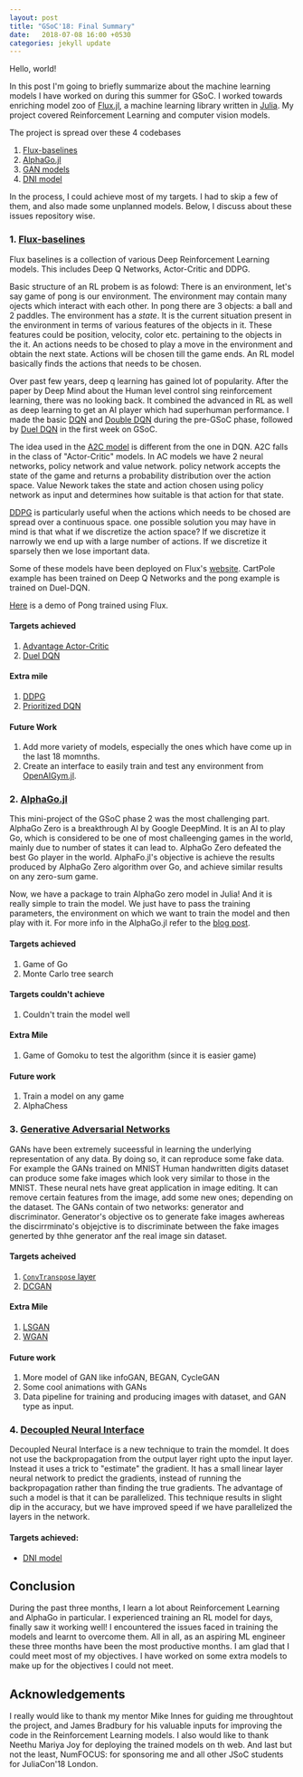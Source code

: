 ```yaml
---
layout: post
title: "GSoC'18: Final Summary"
date:   2018-07-08 16:00 +0530
categories: jekyll update
---
```


Hello, world!

In this post I'm going to briefly summarize about the machine learning models I have worked on during this summer for GSoC. I worked towards enriching model zoo of [Flux.jl](https://github.com/FluxML), a machine learning library written in [Julia](https://github.com/julia/julialang). My project covered Reinforcement Learning and computer vision models.

The project is spread over these 4 codebases
1. [Flux-baselines](https://github.com/tejank10/Flux-baselines)
2. [AlphaGo.jl](https://github.com/tejank10/AlphaGo.jl)
3. [GAN models](https://github.com/tejank10/model-zoo/tree/GAN)
4. [DNI model](https://github.com/tejank10/model-zoo/tree/DNI)

In the process, I could achieve most of my targets. I had to skip a few of them, and also made some unplanned models. Below, I discuss about these issues repository wise.

### 1. [Flux-baselines](https://github.com/tejank10/Flux-baselines)
Flux baselines is a collection of various Deep Reinforcement Learning models. This includes Deep Q Networks, Actor-Critic and DDPG.

Basic structure of an RL probem is as folowd: There is an environment, let's say game of pong is our environment. The environment may contain many ojects which interact with each other. In pong there are 3 objects: a ball and 2 paddles. The environment has a *state*. It is the current situation present in the environment in terms of various features of the objects in it. These features could be position, velocity, color etc. pertaining to the objects in the it. An actions needs to be chosed to play a move in the environment and obtain the next state. Actions will be chosen till the game ends. An RL model basically finds the actions that needs to be chosen.

Over past few years, deep q learning has gained  lot of popularity. After the paper by Deep Mind about the Human level control sing reinforcement learning, there was no looking back. It combined the advanced in RL as well as deep learning to get an AI player which had superhuman performance. I made the basic [DQN](https://github.com/tejank10/Flux-baselines/blob/master/dqn/dqn.jl) and [Double DQN](https://github.com/tejank10/Flux-baselines/blob/master/dqn/double-dqn.jl) during the pre-GSoC phase, followed by [Duel DQN](https://github.com/tejank10/Flux-baselines/blob/master/dqn/duel-dqn.jl) in the first week on GSoC.

The idea used in the [A2C model](https://github.com/tejank10/Flux-baselines/blob/master/actor-critic/a2c.jl) is different from the one in DQN. A2C falls in the class of "Actor-Critic" models. In AC models we have 2 neural networks, policy network and value network. policy network accepts the state of the game and returns a probability distribution over the action space. Value Nework takes the state and action chosen using policy network as input and determines how suitable is that action for that state.

[DDPG](https://github.com/tejank10/Flux-baselines/tree/master/ddpg) is particularly useful when the actions which needs to be chosed are spread over a continuous space. one possible solution you may have in mind is that what if we discretize the action space? If we discretize it narrowly we end up with a large number of actions. If we discretize it sparsely then we lose important data.

Some of these models have been deployed on Flux's [website](https://fluxml.ai). CartPole example has been trained on Deep Q Networks and the pong example is trained on Duel-DQN.

[Here](https://www.youtube.com/watch?v=L3pqMUDVrT0) is a demo of Pong trained using Flux.
#### Targets achieved
1. [Advantage Actor-Critic](https://github.com/tejank10/Flux-baselines/blob/master/actor-critic/a2c.jl)
2. [Duel DQN](https://github.com/tejank10/Flux-baselines/blob/master/dqn/duel-dqn.jl)

#### Extra mile
1. [DDPG](https://github.com/tejank10/Flux-baselines/tree/master/ddpg)
2. [Prioritized DQN](https://github.com/tejank10/Flux-baselines/blob/master/dqn/prioritized-replay-dqn.jl)

#### Future Work
1. Add more variety of models, especially the ones which have come up in the last 18 momnths.
2. Create an interface to easily train and test any environment from [OpenAIGym.jl](https://github.com.JuliaML/OpenAIGym.jl).

### 2. [AlphaGo.jl](https://github.com/tejank10/AlphaGo.jl)
This mini-project of the GSoC phase 2 was the most challenging part. AlphaGo Zero is a breakthrough AI by Google DeepMind. It is an AI to play Go, which is considered to be one of most challeenging games in the world, mainly  due to number of states it can lead to. AlphaGo Zero defeated the best Go player in the world. AlphaFo.jl's objective is achieve the results produced by AlphaGo Zero algorithm over Go, and achieve similar results on any zero-sum game.

Now, we have a package to train AlphaGo zero model in Julia! And it is really simple to train the model. We just have to pass the training parameters, the environment on which we want to train the model and then play with it.
For more info in the AlphaGo.jl refer to the [blog post](https://tejank10.github.io/jekyll/update/2018/07/08/GSoC-Phase-2.html).

#### Targets achieved
1. Game of Go
2. Monte Carlo tree search

#### Targets couldn't achieve
1. Couldn't train the model well

#### Extra Mile
1. Game of Gomoku to test the algorithm (since it is easier game)

#### Future work
1. Train a model on any game
2. AlphaChess

### 3. [Generative Adversarial Networks](https://github.com/tejank10/model-zoo/tree/GAN/vision/mnist)
GANs have been extremely suceessful in learning the underlying representation of any data. By doing so, it can reproduce some fake data. For example the GANs trained on MNIST Human handwritten digits dataset can produce some fake images which look very similar to those in the MNIST. These neural nets have great application in image editing. It can remove certain features from the image, add some new ones; depending on the dataset. The GANs contain of two networks: generator and discriminator. Generator's objective os to generate fake images awhereas the discirrminato's objejctive is to discriminate between the fake images generted by thhe generator anf the real image sin dataset.

#### Targets acheived
1. [`ConvTranspose` layer](https://github.com/FluxML/Flux.jl/pull/311)
2. [DCGAN](https://github.com/tejank10/model-zoo/blob/GAN/vision/mnist/dcgan.jl)

#### Extra Mile
1. [LSGAN](https://github.com/tejank10/model-zoo/blob/GAN/vision/mnist/lsgan.jl)
2. [WGAN](https://github.com/tejank10/model-zoo/blob/GAN/vision/mnist/wgan.jl)

#### Future work
1. More model of GAN like infoGAN, BEGAN, CycleGAN
2. Some cool animations with GANs
3. Data pipeline for training and producing images with dataset, and GAN type as input.

### 4. [Decoupled Neural Interface](https://github.com/tejank10/model-zoo/tree/DNI/vision/mnist/dni.jl)

Decoupled Neural Interface is a new technique to train the momdel. It does not use the backpropagation from the output layer right upto the input layer. Instead it uses a trick to "estimate" the gradient. It has a small linear layer neural network to predict the gradients, instead of running the backpropagation rather than finding the true gradients. The advantage of such a model is that it can be parallelized. This technique results in slight dip in the accuracy, but we have improved speed if we have parallelized the layers in the network.

#### Targets achieved:
- [DNI model](https://github.com/tejank10/model-zoo/tree/DNI/vision/mnist/dni.jl)

## Conclusion

During the past three months, I learn a lot about Reinforcement Learning and AlphaGo in particular. I experienced training an RL model for days, finally saw it working well! I encountered the issues faced in training the models and learnt to overcome them. All in all, as an aspiring ML engineer these three months have been the most productive months. I am glad that I could meet most of my objectives. I have worked on some extra models to make up for the objectives I could not meet.

## Acknowledgements
I really would like to thank my mentor Mike Innes for guiding me throughtout the project, and James Bradbury for his valuable inputs for improving the code in the Reinforcement Learning models. I also would like to thank Neethu Mariya Joy for deploying the trained models on th web. And last but not the least, NumFOCUS: for sponsoring me and all other JSoC students for JuliaCon'18 London.
